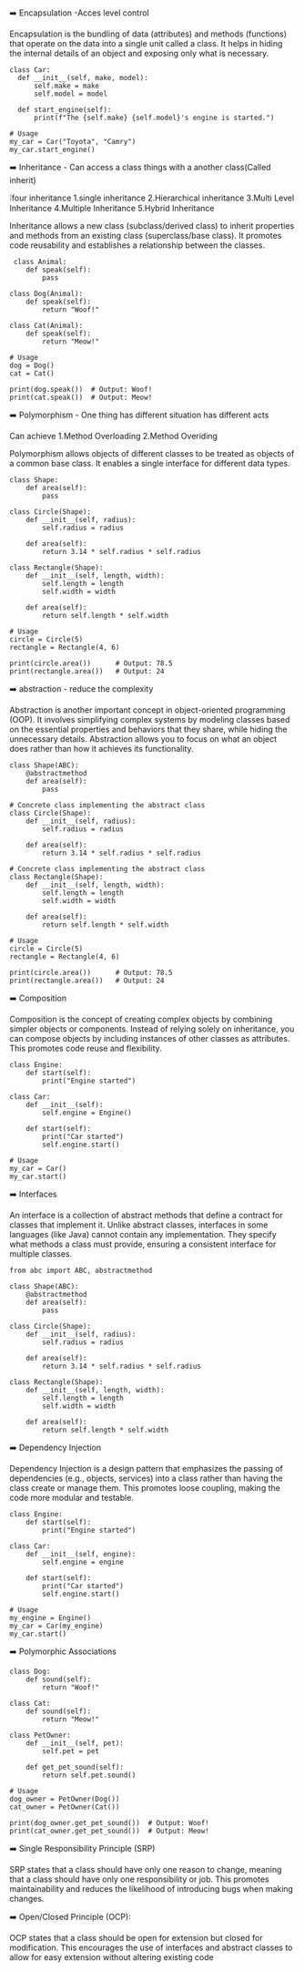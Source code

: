 ➡️ Encapsulation -Acces level control

Encapsulation is the bundling of data (attributes) and methods (functions) that operate on the data into a single unit called a class. It helps in hiding the internal details of an object and exposing only what is necessary.

    class Car:
      def __init__(self, make, model):
          self.make = make
          self.model = model

      def start_engine(self):
          print(f"The {self.make} {self.model}'s engine is started.")

    # Usage
    my_car = Car("Toyota", "Camry")
    my_car.start_engine()

➡️ Inheritance - Can access a class things with a another class(Called inherit)

❕four inheritance
    1.single inheritance
    2.Hierarchical inheritance
    3.Multi Level Inheritance
    4.Multiple Inheritance
    5.Hybrid Inheritance


Inheritance allows a new class (subclass/derived class) to inherit properties and methods from an existing class (superclass/base class). It promotes code reusability and establishes a relationship between the classes.

     class Animal:
        def speak(self):
            pass

    class Dog(Animal):
        def speak(self):
            return "Woof!"

    class Cat(Animal):
        def speak(self):
            return "Meow!"

    # Usage
    dog = Dog()
    cat = Cat()

    print(dog.speak())  # Output: Woof!
    print(cat.speak())  # Output: Meow!



➡️ Polymorphism - One thing has different situation has different acts

Can achieve 
   1.Method Overloading
   2.Method Overiding

Polymorphism allows objects of different classes to be treated as objects of a common base class. It enables a single interface for different data types.

    class Shape:
        def area(self):
            pass

    class Circle(Shape):
        def __init__(self, radius):
            self.radius = radius

        def area(self):
            return 3.14 * self.radius * self.radius

    class Rectangle(Shape):
        def __init__(self, length, width):
            self.length = length
            self.width = width

        def area(self):
            return self.length * self.width

    # Usage
    circle = Circle(5)
    rectangle = Rectangle(4, 6)

    print(circle.area())      # Output: 78.5
    print(rectangle.area())   # Output: 24


➡️ abstraction - reduce the complexity


Abstraction is another important concept in object-oriented programming (OOP). It involves simplifying complex systems by modeling classes 
based on the essential properties and behaviors that they share, while hiding the unnecessary details. Abstraction allows you to focus on 
what an object does rather than how it achieves its functionality.


    class Shape(ABC):
        @abstractmethod
        def area(self):
            pass
    
    # Concrete class implementing the abstract class
    class Circle(Shape):
        def __init__(self, radius):
            self.radius = radius
    
        def area(self):
            return 3.14 * self.radius * self.radius
    
    # Concrete class implementing the abstract class
    class Rectangle(Shape):
        def __init__(self, length, width):
            self.length = length
            self.width = width
    
        def area(self):
            return self.length * self.width
    
    # Usage
    circle = Circle(5)
    rectangle = Rectangle(4, 6)
    
    print(circle.area())      # Output: 78.5
    print(rectangle.area())   # Output: 24

➡️ Composition

  Composition is the concept of creating complex objects by combining simpler objects or components. Instead of relying solely on inheritance, you can compose objects by including instances of other classes as attributes. This promotes code reuse and flexibility.

    class Engine:
        def start(self):
            print("Engine started")
    
    class Car:
        def __init__(self):
            self.engine = Engine()
    
        def start(self):
            print("Car started")
            self.engine.start()
    
    # Usage
    my_car = Car()
    my_car.start()

➡️ Interfaces

An interface is a collection of abstract methods that define a contract for classes that implement it. Unlike abstract classes,
interfaces in some languages (like Java) cannot contain any implementation. They specify what methods a class must provide, ensuring a consistent interface for multiple classes.

    from abc import ABC, abstractmethod
    
    class Shape(ABC):
        @abstractmethod
        def area(self):
            pass
    
    class Circle(Shape):
        def __init__(self, radius):
            self.radius = radius
    
        def area(self):
            return 3.14 * self.radius * self.radius
    
    class Rectangle(Shape):
        def __init__(self, length, width):
            self.length = length
            self.width = width
    
        def area(self):
            return self.length * self.width



➡️ Dependency Injection

Dependency Injection is a design pattern that emphasizes the passing of dependencies (e.g., objects, services) into a class rather than having the class create or manage them. 
This promotes loose coupling, making the code more modular and testable.

    class Engine:
        def start(self):
            print("Engine started")
    
    class Car:
        def __init__(self, engine):
            self.engine = engine
    
        def start(self):
            print("Car started")
            self.engine.start()
    
    # Usage
    my_engine = Engine()
    my_car = Car(my_engine)
    my_car.start()

    
➡️ Polymorphic Associations

    class Dog:
        def sound(self):
            return "Woof!"
    
    class Cat:
        def sound(self):
            return "Meow!"
    
    class PetOwner:
        def __init__(self, pet):
            self.pet = pet
    
        def get_pet_sound(self):
            return self.pet.sound()
    
    # Usage
    dog_owner = PetOwner(Dog())
    cat_owner = PetOwner(Cat())
    
    print(dog_owner.get_pet_sound())  # Output: Woof!
    print(cat_owner.get_pet_sound())  # Output: Meow!

➡️ Single Responsibility Principle (SRP)

SRP states that a class should have only one reason to change, meaning that a class should have only one responsibility or job. 
This promotes maintainability and reduces the likelihood of introducing bugs when making changes.
    

➡️ Open/Closed Principle (OCP):

OCP states that a class should be open for extension but closed for modification. This encourages the use of interfaces and 
abstract classes to allow for easy extension without altering existing code
